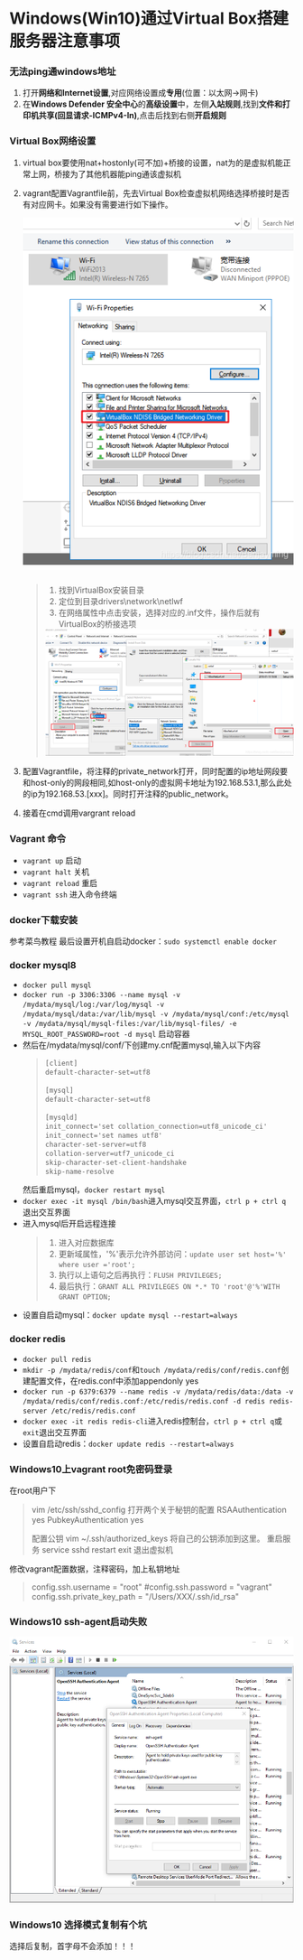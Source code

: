 # Windows(Win10)通过Virtual Box搭建服务器注意事项

### 无法ping通windows地址
1. 打开**网络和Internet设置**,对应网络设置成**专用**(位置：以太网->网卡)
2. 在**Windows Defender 安全中心**的**高级设置**中，左侧**入站规则**,找到**文件和打印机共享(回显请求-ICMPv4-In)**,点击后找到右侧**开启规则**

### Virtual Box网络设置
1. virtual box要使用nat+hostonly(可不加)+桥接的设置，nat为的是虚拟机能正常上网，桥接为了其他机器能ping通该虚拟机
2. vagrant配置Vagrantfile前，先去Virtual Box检查虚拟机网络选择桥接时是否有对应网卡。如果没有需要进行如下操作。
    <div style="text-align: center"><img src="IMG/VirtualBox-Bridge-01.png" /></div><br/>

    > 1. 找到VirtualBox安装目录
    > 2. 定位到目录drivers\network\netlwf
    > 3. 在网络属性中点击安装，选择对应的.inf文件，操作后就有VirtualBox的桥接选项
    >   <div style="text-align: center"><img src="IMG/VirtualBox-Bridge-02.png" /></div>
3. 配置Vagrantfile，将注释的private_network打开，同时配置的ip地址网段要和host-only的网段相同,如host-only的虚拟网卡地址为192.168.53.1,那么此处的ip为192.168.53.[xxx]。同时打开注释的public_network。
4. 接着在cmd调用vargrant reload

### Vagrant 命令
- `vagrant up` 启动
- `vagrant halt` 关机
- `vagrant reload` 重启
- `vagrant ssh` 进入命令终端

### docker下载安装
参考菜鸟教程
最后设置开机自启动docker：`sudo systemctl enable docker`

### docker mysql8
- `docker pull mysql`
- `docker run -p 3306:3306 --name mysql -v /mydata/mysql/log:/var/log/mysql -v /mydata/mysql/data:/var/lib/mysql -v /mydata/mysql/conf:/etc/mysql -v /mydata/mysql/mysql-files:/var/lib/mysql-files/ -e MYSQL_ROOT_PASSWORD=root -d mysql` 启动容器
- 然后在/mydata/mysql/conf/下创建my.cnf配置mysql,输入以下内容
  > ```
  > [client]
  > default-character-set=utf8
  >
  > [mysql]
  > default-character-set=utf8
  >
  > [mysqld]
  > init_connect='set collation_connection=utf8_unicode_ci'
  > init_connect='set names utf8'
  > character-set-server=utf8
  > collation-server=utf7_unicode_ci
  > skip-character-set-client-handshake
  > skip-name-resolve
  > ```
  然后重启mysql，`docker restart mysql`
- `docker exec -it mysql /bin/bash`进入mysql交互界面，`ctrl p + ctrl q`退出交互界面
- 进入mysql后开启远程连接
  > 1. 进入对应数据库
  > 2. 更新域属性，'%'表示允许外部访问：`update user set host='%' where user ='root';`
  > 3. 执行以上语句之后再执行：`FLUSH PRIVILEGES;`
  > 4. 最后执行：`GRANT ALL PRIVILEGES ON *.* TO 'root'@'%'WITH GRANT OPTION;`
- 设置自启动mysql：`docker update mysql --restart=always`

### docker redis
- `docker pull redis`
- `mkdir -p /mydata/redis/conf`和`touch /mydata/redis/conf/redis.conf`创建配置文件，在redis.conf中添加appendonly yes
- `docker run -p 6379:6379 --name redis -v /mydata/redis/data:/data -v /mydata/redis/conf/redis.conf:/etc/redis/redis.conf -d redis redis-server /etc/redis/redis.conf`
- `docker exec -it redis redis-cli`进入redis控制台，`ctrl p + ctrl q`或`exit`退出交互界面
- 设置自启动redis：`docker update redis --restart=always`

### Windows10上vagrant root免密码登录
在root用户下
> vim /etc/ssh/sshd_config
打开两个关于秘钥的配置
RSAAuthentication yes
PubkeyAuthentication yes
> 
> 配置公钥
vim ~/.ssh/authorized_keys
将自己的公钥添加到这里。
重启服务
service sshd restart
exit
退出虚拟机

修改vagrant配置数据，注释密码，加上私钥地址
> config.ssh.username = "root"
> #config.ssh.password = "vagrant"
> config.ssh.private_key_path = "/Users/XXX/.ssh/id_rsa"

### Windows10 ssh-agent启动失败
<div style="text-align: center"><img src="IMG/ssh-agent.png" /></div>

### Windows10 选择模式复制有个坑
选择后复制，首字母不会添加！！！